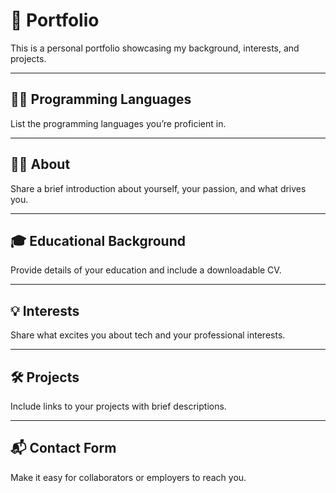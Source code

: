 # 💼 Portfolio

This is a personal portfolio showcasing my background, interests, and projects.

---

## 👩‍💻 Programming Languages

List the programming languages you’re proficient in.

---

## 🙋‍♀️ About

Share a brief introduction about yourself, your passion, and what drives you.

---

## 🎓 Educational Background

Provide details of your education and include a downloadable CV.

---

## 💡 Interests

Share what excites you about tech and your professional interests.

---

## 🛠 Projects

Include links to your projects with brief descriptions.

---

## 📬 Contact Form

Make it easy for collaborators or employers to reach you.

 
 
 
 

